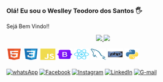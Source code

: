 ### Olá! Eu sou o Weslley Teodoro dos Santos 🖐
Sejá Bem Vindo!!

<div align="center">
  <a href="https://github.com/WestSantos">
  <img height="180em" src="https://github-readme-stats.vercel.app/api?username=WestSantos&show_icons=true&theme=neon&include_all_commits=true&count_private=true">
  <img height="180em" src="https://github-readme-stats.vercel.app/api/top-langs/?username=WestSantos&layout=compact&langs_count=7&theme=dark">
  </a>
</div>


  
<div style="display: inline_block"><br>
  <img align="center" alt="HTML" height="30" width="40" src="https://raw.githubusercontent.com/devicons/devicon/master/icons/html5/html5-original.svg">
  <img align="center" alt="CSS" height="30" width="40" src="https://raw.githubusercontent.com/devicons/devicon/master/icons/css3/css3-original.svg">
  <img align="center" alt="Js" height="30" width="40" src="https://raw.githubusercontent.com/devicons/devicon/master/icons/javascript/javascript-plain.svg">
  <img align="center" alt="BS" height="30" width="40" src="https://github.com/devicons/devicon/blob/master/icons/bootstrap/bootstrap-original.svg">
  <img align="center" alt="React" height="30" width="40" src="https://raw.githubusercontent.com/devicons/devicon/master/icons/react/react-original.svg">
  <img align="center" alt="MySQL" height="30" width="40" src="https://github.com/devicons/devicon/blob/master/icons/mysql/mysql-original.svg">
  <img align="center" alt="Photo" height="30" width="40" src="https://github.com/devicons/devicon/blob/master/icons/php/php-original.svg">
  <img align="center" alt="Python" height="30" width="40" src="https://raw.githubusercontent.com/devicons/devicon/master/icons/python/python-original.svg">
</div>
  
  ###
  
<div>
  <a href="https://wa.me/message/G4FXOZFUYTXPE1" target="_blank"><img src="https://img.shields.io/badge/WhatsApp-25D366?style=for-the-badge&logo=whatsapp&logoColor=white" alt="whatsApp"></a> <a href="https://web.facebook.com/weslley.teodoro.359" target="_blank"><img src="https://img.shields.io/badge/Facebook-1877F2?style=for-the-badge&logo=facebook&logoColor=white" alt="Facebook"></a> <a href="https://instagram.com/weslley.santos4545" target="_blank"><img src="https://img.shields.io/badge/-Instagram-%23E4405F?style=for-the-badge&logo=instagram&logoColor=white" alt="Instagram" ></a> <a href="https://www.linkedin.com/in/weslley-teodoro-7255b7174" target="_blank"><img src="https://img.shields.io/badge/LinkedIn-0077B5?style=for-the-badge&logo=linkedin&logoColor=white" alt="LinkedIn" target="_blank"></a> <a href = "mailto:weslley.santos4545@gmail.com"><img src="https://img.shields.io/badge/Gmail-D14836?style=for-the-badge&logo=gmail&logoColor=white" alt="G-mail" target="_blank"></a> 
  
 
</div>
